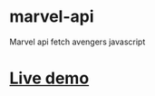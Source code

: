 # marvel-api
Marvel api fetch avengers javascript
# [Live demo](https://developermdcm.github.io/marvel-api/html/index.html)
